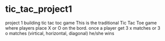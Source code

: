 # tic_tac_project1
project 1 building tic tac toc game
This is the traditional Tic Tac Toe game where players place X or O on the bord.
once a player get 3 x matches or 3 o matches (virtical, horizontal, diagonal) he/she wins
